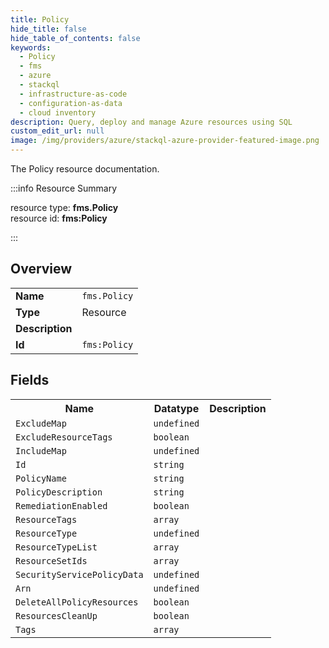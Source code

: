 ```yaml
---
title: Policy
hide_title: false
hide_table_of_contents: false
keywords:
  - Policy
  - fms
  - azure
  - stackql
  - infrastructure-as-code
  - configuration-as-data
  - cloud inventory
description: Query, deploy and manage Azure resources using SQL
custom_edit_url: null
image: /img/providers/azure/stackql-azure-provider-featured-image.png
---
```

The Policy resource documentation.

:::info Resource Summary

<div class="row">
<div class="providerDocColumn">
<span>resource type:&nbsp;<b>fms.Policy</b></span><br />
<span>resource id:&nbsp;<b>fms:Policy</b></span><br />
</div>
</div>

:::

## Overview
<table><tbody>
<tr><td><b>Name</b></td><td><code>fms.Policy</code></td></tr>
<tr><td><b>Type</b></td><td>Resource</td></tr>
<tr><td><b>Description</b></td><td></td></tr>
<tr><td><b>Id</b></td><td><code>fms:Policy</code></td></tr>
</tbody></table>

## Fields
<table><tbody>
<tr><th>Name</th><th>Datatype</th><th>Description</th></tr>
<tr><td><code>ExcludeMap</code></td><td><code>undefined</code></td><td></td></tr><tr><td><code>ExcludeResourceTags</code></td><td><code>boolean</code></td><td></td></tr><tr><td><code>IncludeMap</code></td><td><code>undefined</code></td><td></td></tr><tr><td><code>Id</code></td><td><code>string</code></td><td></td></tr><tr><td><code>PolicyName</code></td><td><code>string</code></td><td></td></tr><tr><td><code>PolicyDescription</code></td><td><code>string</code></td><td></td></tr><tr><td><code>RemediationEnabled</code></td><td><code>boolean</code></td><td></td></tr><tr><td><code>ResourceTags</code></td><td><code>array</code></td><td></td></tr><tr><td><code>ResourceType</code></td><td><code>undefined</code></td><td></td></tr><tr><td><code>ResourceTypeList</code></td><td><code>array</code></td><td></td></tr><tr><td><code>ResourceSetIds</code></td><td><code>array</code></td><td></td></tr><tr><td><code>SecurityServicePolicyData</code></td><td><code>undefined</code></td><td></td></tr><tr><td><code>Arn</code></td><td><code>undefined</code></td><td></td></tr><tr><td><code>DeleteAllPolicyResources</code></td><td><code>boolean</code></td><td></td></tr><tr><td><code>ResourcesCleanUp</code></td><td><code>boolean</code></td><td></td></tr><tr><td><code>Tags</code></td><td><code>array</code></td><td></td></tr>
</tbody></table>